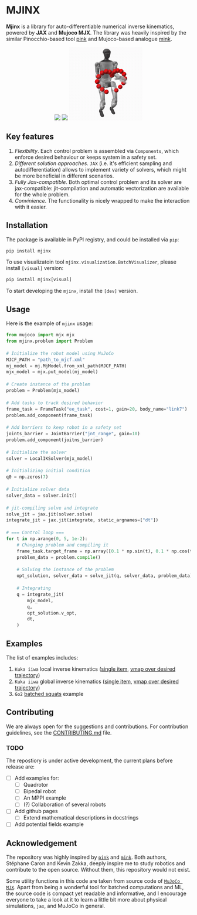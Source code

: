 # MJINX
<!-- [![mypy](https://img.shields.io/github/actions/workflow/status/based-robotics/mjinx/mypy.yaml?branch=main)](https://github.com/based-robotics/mjinx/actions)
[![ruff](https://img.shields.io/github/actions/workflow/status/based-robotics/mjinx/ruff.yaml?branch=main)](https://github.com/based-robotics/mjinx/actions)
[![build](https://img.shields.io/github/actions/workflow/status/based-robotics/mjinx/build.yaml?branch=main)](https://github.com/based-robotics/mjinx/actions)
[![PyPI version](https://img.shields.io/pypi/v/jaxadi?color=blue)](https://pypi.org/project/jaxadi/)
[![PyPI downloads](https://img.shields.io/pypi/dm/jaxadi?color=blue)](https://pypistats.org/packages/jaxadi) -->


**Mjinx** is a library for auto-differentiable numerical inverse kinematics, powered by **JAX** and **Mujoco MJX**. The library was heavily inspired by the similar Pinocchio-based tool [pink](https://github.com/stephane-caron/pink/tree/main) and Mujoco-based analogue [mink](https://github.com/kevinzakka/mink/tree/main).

<p align="center">
  <img src="img/local_ik_output.gif" style="width: 200px" />
  <img src="img/go2_stance.gif" style="width: 200px" /> 
  <img src="img/g1_heart.gif" style="width: 200px"/>
</p>

## Key features
1. *Flexibility*. Each control problem is assembled via `Components`, which enforce desired behaviour or keeps system in a safety set. 
2. *Different solution approaches*. `JAX` (i.e. it's efficient sampling and autodifferentiation) allows to implement variety of solvers, which might be more beneficial in different scenarios.
3. *Fully Jax-compatible*. Both optimal control problem and its solver are jax-compatible: jit-compilation and automatic vectorization are available for the whole problem.
4. *Convinience*. The functionality is nicely wrapped to make the interaction with it easier.

## Installation
The package is available in PyPI registry, and could be installed via `pip`:
```python
pip install mjinx
```

To use visualizatoin tool `mjinx.visualization.BatchVisualizer`, please install `[visual]` version:
```python
pip install mjinx[visual]
```
To start developing the `mjinx`, install the `[dev]` version. 

## Usage
Here is the example of `mjinx` usage:

```python
from mujoco import mjx mjx
from mjinx.problem import Problem

# Initialize the robot model using MuJoCo
MJCF_PATH = "path_to_mjcf.xml"
mj_model = mj.MjModel.from_xml_path(MJCF_PATH)
mjx_model = mjx.put_model(mj_model)

# Create instance of the problem
problem = Problem(mjx_model)

# Add tasks to track desired behavior
frame_task = FrameTask("ee_task", cost=1, gain=20, body_name="link7")
problem.add_component(frame_task)

# Add barriers to keep robot in a safety set
joints_barrier = JointBarrier("jnt_range", gain=10)
problem.add_component(joitns_barrier)

# Initialize the solver
solver = LocalIKSolver(mjx_model)

# Initializing initial condition
q0 = np.zeros(7)

# Initialize solver data
solver_data = solver.init()

# jit-compiling solve and integrate 
solve_jit = jax.jit(solver.solve)
integrate_jit = jax.jit(integrate, static_argnames=["dt"])

# === Control loop ===
for t in np.arange(0, 5, 1e-2):
    # Changing problem and compiling it
    frame_task.target_frame = np.array([0.1 * np.sin(t), 0.1 * np.cos(t), 0.1, 1, 0, 0,])
    problem_data = problem.compile()

    # Solving the instance of the problem
    opt_solution, solver_data = solve_jit(q, solver_data, problem_data)

    # Integrating
    q = integrate_jit(
        mjx_model,
        q,
        opt_solution.v_opt,
        dt,
    )
```

## Examples
The list of examples includes:
   1. `Kuka iiwa` local inverse kinematics ([single item](examples/local_ik.py), [vmap over desired trajectory](examples/local_ik_vmapped_output.py))
   2. `Kuka iiwa` global inverse kinematics ([single item](examples/global_ik.py), [vmap over desired trajectory](examples/global_ik_vmapped_output.py))
   3. `Go2` [batched squats](examples/go2_squat.py) example
   

## Contributing
We are always open for the suggestions and contributions. For contribution guidelines, see the [CONTRIBUTING.md](CONTRIBUTING.md) file. 

### TODO
The repostiory is under active development, the current plans before release are:
- [ ] Add examples for:
  - [ ] Quadrotor
  - [ ] Bipedal robot
  - [ ] An MPPI example
  - [ ] (?) Collaboration of several robots
- [ ] Add github pages
  - [ ] Extend mathematical descriptions in docstrings
- [ ] Add potential fields example

## Acknowledgement
The repository was highly inspired by [`pink`](https://github.com/stephane-caron/pink) and [`mink`](https://github.com/kevinzakka/mink). Both authors, Stéphane Caron and Kevin Zakka, deeply inspire me to study robotics and contribute to the open source. Without them, this repository would not exist.

Some utility functions in this code are taken from source code of [`MuJoCo MJX`](https://github.com/google-deepmind/mujoco/tree/main/mjx). Apart from being a wonderful tool for batched computations and ML, the source code is compact yet readable and informative, and I encourage everyone to take a look at it to learn a little bit more about physical simulations, `jax`, and MuJoCo in general. 

